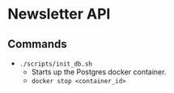 # Newsletter API

## Commands
* `./scripts/init_db.sh`
    - Starts up the Postgres docker container.
    - `docker stop <container_id>`